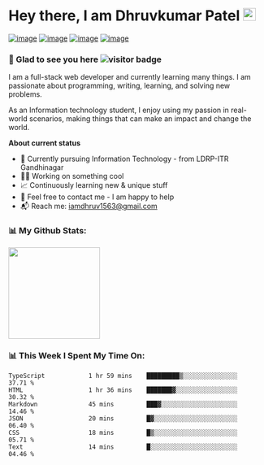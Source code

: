 # Hey there, I am Dhruvkumar Patel <img src="https://media.giphy.com/media/hvRJCLFzcasrR4ia7z/giphy.gif" width="25px">
[![image](https://img.shields.io/badge/LinkedIn-0077B5?style=for-the-badge&logo=linkedin&logoColor=white)](https://www.linkedin.com/in/dhruvkumar-patel-564275198/)
[![image](https://img.shields.io/badge/Twitter-1DA1F2?style=for-the-badge&logo=twitter&logoColor=white)](https://twitter.com/Dhruv1563)
[![image](https://img.shields.io/badge/Telegram-2CA5E0?style=for-the-badge&logo=telegram&logoColor=white)](https://telegram.me/Dhruv_1563/)
[![image](https://img.shields.io/badge/Instagram-E4405F?style=for-the-badge&logo=instagram&logoColor=white)](https://www.instagram.com/dhruv_1563_)

### 👋 Glad to see you here ![visitor badge](https://visitor-badge.glitch.me/badge?page_id=stack-dhruv.readme)

I am a full-stack web developer and currently learning many things. I am passionate about programming, writing, learning, and solving new problems.

As an Information technology student, I enjoy using my passion in real-world scenarios, making things that can make an impact and change the world.

**About current status**
- 📖 Currently pursuing Information Technology - from LDRP-ITR Gandhinagar
- 🧑‍💻 Working on something cool
- 📈 Continuously learning new & unique stuff
- 💬 Feel free to contact me - I am happy to help
- 📬 Reach me: iamdhruv1563@gmail.com

### 📊 My Github Stats:
<p>
<img height="180em" src="https://github-readme-stats.vercel.app/api?username=stack-dhruv&show_icons=true&hide_border=true&&count_private=true&include_all_commits=true" />
</p>


### 📊 This Week I Spent My Time On:
<!--START_SECTION:waka-->

```text
TypeScript            1 hr 59 mins    █████████▒░░░░░░░░░░░░░░░   37.71 %
HTML                  1 hr 36 mins    ███████▓░░░░░░░░░░░░░░░░░   30.32 %
Markdown              45 mins         ███▓░░░░░░░░░░░░░░░░░░░░░   14.46 %
JSON                  20 mins         █▓░░░░░░░░░░░░░░░░░░░░░░░   06.40 %
CSS                   18 mins         █▒░░░░░░░░░░░░░░░░░░░░░░░   05.71 %
Text                  14 mins         █░░░░░░░░░░░░░░░░░░░░░░░░   04.46 %
```

<!--END_SECTION:waka-->


<!---
DhruvkumarPatel-cpu/DhruvkumarPatel-cpu is a ✨ special ✨ repository because its `README.md` (this file) appears on your GitHub profile.
You can click the Preview link to take a look at your changes.
--->
